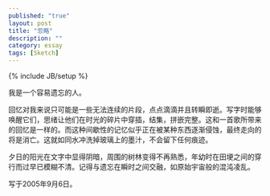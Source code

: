 ```yaml
---
published: "true"
layout: post
title: "忽略"
description: ""
category: essay
tags: [Sketch]
---
```

{% include JB/setup %}

我是一个容易遗忘的人。

回忆对我来说只可能是一些无法连续的片段，点点滴滴并且转瞬即逝。写字时能够唤醒它们，思绪让他们在时光的碎片中穿插，结集，拼嵌完整。这和一首歌所带来的回忆是一样的。而这种间歇性的记忆似乎正在被某种东西逐渐侵蚀，最终走向的将是消亡。这就如同水冲洗掉玻璃上的墨汁，不会留下任何痕迹。

夕日的阳光在文字中显得阴暗，周围的树林变得不再熟悉，年幼时在田埂之间的穿行而过早已模糊不清。记得与遗忘在瞬时之间交融，如原始宇宙般的混沌凌乱。

写于2005年9月6日。

